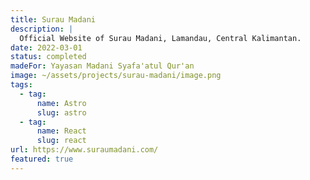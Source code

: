 ```yaml
---
title: Surau Madani
description: |
  Official Website of Surau Madani, Lamandau, Central Kalimantan.
date: 2022-03-01
status: completed
madeFor: Yayasan Madani Syafa'atul Qur'an
image: ~/assets/projects/surau-madani/image.png
tags:
  - tag:
      name: Astro
      slug: astro
  - tag:
      name: React
      slug: react
url: https://www.suraumadani.com/
featured: true
---
```


